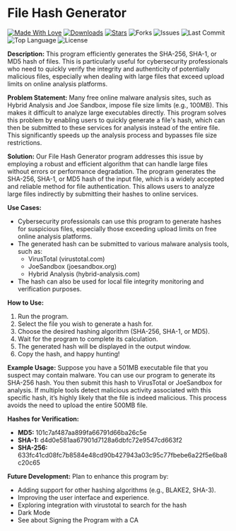 # File Hash Generator

[![Made With Love](https://img.shields.io/badge/Made%20with%20%E2%9D%A4%EF%B8%8F-by%20Jonathan-red)](https://github.com/MrGuato/File-Hash-Generator)
[![Downloads](https://img.shields.io/github/downloads/MrGuato/File-Hash-Generator/total)](https://github.com/MrGuato/File-Hash-Generator/releases)
[![Stars](https://img.shields.io/github/stars/MrGuato/File-Hash-Generator)](https://github.com/MrGuato/File-Hash-Generator/stargazers)
![Forks](https://img.shields.io/github/forks/MrGuato/File-Hash-Generator)
![Issues](https://img.shields.io/github/issues/MrGuato/File-Hash-Generator)
![Last Commit](https://img.shields.io/github/last-commit/MrGuato/File-Hash-Generator)
![Top Language](https://img.shields.io/github/languages/top/MrGuato/File-Hash-Generator)
![License](https://img.shields.io/github/license/MrGuato/File-Hash-Generator)

**Description:** This program efficiently generates the SHA-256, SHA-1, or MD5 hash of files. This is particularly useful for cybersecurity professionals who need to quickly verify the integrity and authenticity of potentially malicious files, especially when dealing with large files that exceed upload limits on online analysis platforms.

**Problem Statement:**  Many free online malware analysis sites, such as Hybrid Analysis and Joe Sandbox, impose file size limits (e.g., 100MB).  This makes it difficult to analyze large executables directly.  This program solves this problem by enabling users to quickly generate a file's hash, which can then be submitted to these services for analysis instead of the entire file. This significantly speeds up the analysis process and bypasses file size restrictions.

**Solution:** Our File Hash Generator program addresses this issue by employing a robust and efficient algorithm that can handle large files without errors or performance degradation. The program generates the SHA-256, SHA-1, or MD5 hash of the input file, which is a widely accepted and reliable method for file authentication.  This allows users to analyze large files indirectly by submitting their hashes to online services.

**Use Cases:**

* Cybersecurity professionals can use this program to generate hashes for suspicious files, especially those exceeding upload limits on free online analysis platforms.
* The generated hash can be submitted to various malware analysis tools, such as:
    * VirusTotal (virustotal.com)
    * JoeSandbox (joesandbox.org)
    * Hybrid Analysis (hybrid-analysis.com)
* The hash can also be used for local file integrity monitoring and verification purposes.

**How to Use:**

1. Run the program.
2. Select the file you wish to generate a hash for.
3. Choose the desired hashing algorithm (SHA-256, SHA-1, or MD5).
4. Wait for the program to complete its calculation.
5. The generated hash will be displayed in the output window.
6. Copy the hash, and happy hunting! 

**Example Usage:** Suppose you have a 501MB executable file that you suspect may contain malware.  You can use our program to generate its SHA-256 hash. You then submit this hash to VirusTotal or JoeSandbox for analysis. If multiple tools detect malicious activity associated with this specific hash, it’s highly likely that the file is indeed malicious.  This process avoids the need to upload the entire 500MB file.

**Hashes for Verification:**

- **MD5:** 101c7af487aa899fa66791d66ba26c5e
- **SHA-1:** d4d0e581aa67901d7128a6dbfc72e9547cd663f2
- **SHA-256:** 633fc41cd08fc7b8584e48cd90b427943a03c95c77fbebe6a22f5e6ba8c20c65

**Future Development:** Plan to enhance this program by:

* Adding support for other hashing algorithms (e.g., BLAKE2, SHA-3).
* Improving the user interface and experience.
* Exploring integration with virustotal to search for the hash
* Dark Mode
* See about Signing the Program with a CA
